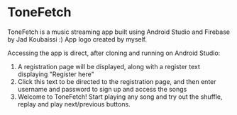 # ToneFetch
ToneFetch is a music streaming app built using Android Studio and Firebase by Jad Koubaissi :) 
App logo created by myself.

Accessing the app is direct, after cloning and running on Android Studio:
1) A registration page will be displayed, along with a register text displaying "Register here"
2) Click this text to be directed to the registration page, and then enter username and password to sign up and access the songs
3) Welcome to ToneFetch! Start playing any song and try out the shuffle, replay and play next/previous buttons.
